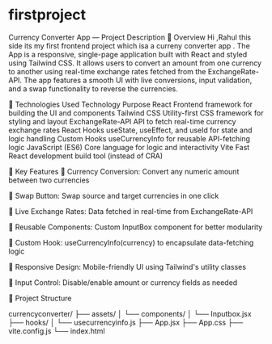 # firstproject

Currency Converter App — Project Description
📝 Overview
Hi ,Rahul this side its my first frontend project which isa a curreny converter app .
The  App is a responsive, single-page application built with React and styled using Tailwind CSS. It allows users to convert an amount from one currency to another using real-time exchange rates fetched from the ExchangeRate-API. The app features a smooth UI with live conversions, input validation, and a swap functionality to reverse the currencies.

🔧 Technologies Used
Technology	Purpose
React	Frontend framework for building the UI and components
Tailwind CSS	Utility-first CSS framework for styling and layout
ExchangeRate-API	API to fetch real-time currency exchange rates
React Hooks	useState, useEffect, and useId for state and logic handling
Custom Hooks	useCurrencyInfo for reusable API-fetching logic
JavaScript (ES6)	Core language for logic and interactivity
Vite	Fast React development build tool (instead of CRA)

🔑 Key Features
💸 Currency Conversion: Convert any numeric amount between two currencies

🔁 Swap Button: Swap source and target currencies in one click

📡 Live Exchange Rates: Data fetched in real-time from ExchangeRate-API

🧩 Reusable Components: Custom InputBox component for better modularity

🧠 Custom Hook: useCurrencyInfo(currency) to encapsulate data-fetching logic

💅 Responsive Design: Mobile-friendly UI using Tailwind's utility classes

🔐 Input Control: Disable/enable amount or currency fields as needed

📁 Project Structure

currencyconverter/
├── assets/
│   └── components/
│       └── Inputbox.jsx
├── hooks/
│   └── usecurrencyinfo.js
├── App.jsx
├── App.css
├── vite.config.js
└── index.html

